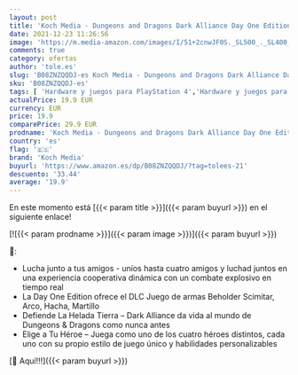 ```yaml
---
layout: post
title: 'Koch Media - Dungeons and Dragons Dark Alliance Day One Edition PS5'
date: 2021-12-23 11:26:56
image: 'https://m.media-amazon.com/images/I/51+2cnwJF0S._SL500_._SL400_.jpg'
comments: true
category: ofertas
author: 'tole.es'
slug: 'B08ZNZQQDJ-es Koch Media - Dungeons and Dragons Dark Alliance Day One...'
sku: 'B08ZNZQQDJ-es'
tags: [ 'Hardware y juegos para PlayStation 4','Hardware y juegos para PlayStation 5','Juegos para PlayStation 4','Juegos para PlayStation 5','Videojuegos','koch media','ps5', ]
actualPrice: 19.9 EUR
currency: EUR
price: 19.9
comparePrice: 29.9 EUR
prodname: 'Koch Media - Dungeons and Dragons Dark Alliance Day One Edition PS5'
country: 'es'
flag: '🇪🇸'
brand: 'Koch Media'
buyurl: 'https://www.amazon.es/dp/B08ZNZQQDJ/?tag=tolees-21'
descuento: '33.44'
average: '19.9'
---
```


En este momento está [{{< param title >}}]({{< param buyurl >}}) en el siguiente enlace!

[![{{< param prodname >}}]({{< param image >}})]({{< param buyurl >}})

🔎:

- Lucha junto a tus amigos - uníos hasta cuatro amigos y luchad juntos en una experiencia cooperativa dinámica con un combate explosivo en tiempo real
- La Day One Edition ofrece el DLC Juego de armas Beholder Scimitar, Arco, Hacha, Martillo
- Defiende La Helada Tierra – Dark Alliance da vida al mundo de Dungeons & Dragons como nunca antes
- Elige a Tu Héroe – Juega como uno de los cuatro héroes distintos, cada uno con su propio estilo de juego único y habilidades personalizables

[🛒 Aquí!!!]({{< param buyurl >}})
